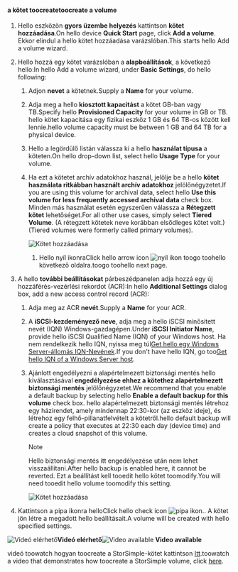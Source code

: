 <!--author=SharS last changed: 02/04/2016-->

#### <a name="toocreate-a-volume"></a><span data-ttu-id="37a6e-101">a kötet toocreate</span><span class="sxs-lookup"><span data-stu-id="37a6e-101">toocreate a volume</span></span>
1. <span data-ttu-id="37a6e-102">Hello eszközön **gyors üzembe helyezés** kattintson **kötet hozzáadása**.</span><span class="sxs-lookup"><span data-stu-id="37a6e-102">On hello device **Quick Start** page, click **Add a volume**.</span></span> <span data-ttu-id="37a6e-103">Ekkor elindul a hello kötet hozzáadása varázslóban.</span><span class="sxs-lookup"><span data-stu-id="37a6e-103">This starts hello Add a volume wizard.</span></span>
2. <span data-ttu-id="37a6e-104">Hello hozzá egy kötet varázslóban a **alapbeállítások**, a következő hello:</span><span class="sxs-lookup"><span data-stu-id="37a6e-104">In hello Add a volume wizard, under **Basic Settings**, do hello following:</span></span>
   
   1. <span data-ttu-id="37a6e-105">Adjon **nevet** a kötetnek.</span><span class="sxs-lookup"><span data-stu-id="37a6e-105">Supply a **Name** for your volume.</span></span>
   2. <span data-ttu-id="37a6e-106">Adja meg a hello **kiosztott kapacitást** a kötet GB-ban vagy TB.</span><span class="sxs-lookup"><span data-stu-id="37a6e-106">Specify hello **Provisioned Capacity** for your volume in GB or TB.</span></span> <span data-ttu-id="37a6e-107">hello kötet kapacitása egy fizikai eszköz 1 GB és 64 TB-os között kell lennie.</span><span class="sxs-lookup"><span data-stu-id="37a6e-107">hello volume capacity must be between 1 GB and 64 TB for a physical device.</span></span>
   3. <span data-ttu-id="37a6e-108">Hello a legördülő listán válassza ki a hello **használat típusa** a köteten.</span><span class="sxs-lookup"><span data-stu-id="37a6e-108">On hello drop-down list, select hello **Usage Type** for your volume.</span></span> 
   4. <span data-ttu-id="37a6e-109">Ha ezt a kötetet archív adatokhoz használ, jelölje be a hello **kötet használata ritkábban használt archív adatokhoz** jelölőnégyzetet.</span><span class="sxs-lookup"><span data-stu-id="37a6e-109">If you are using this volume for archival data, select hello **Use this volume for less frequently accessed archival data** check box.</span></span> <span data-ttu-id="37a6e-110">Minden más használat esetén egyszerűen válassza a **Rétegzett kötet** lehetőséget.</span><span class="sxs-lookup"><span data-stu-id="37a6e-110">For all other use cases, simply select **Tiered Volume**.</span></span> <span data-ttu-id="37a6e-111">(A rétegzett kötetek neve korábban elsődleges kötet volt.)</span><span class="sxs-lookup"><span data-stu-id="37a6e-111">(Tiered volumes were formerly called primary volumes).</span></span>
      
        ![Kötet hozzáadása](./media/storsimple-create-volume/ScreenshotUpdate1VolumeFlow.png)
      
      1. <span data-ttu-id="37a6e-113">Hello nyíl ikonra</span><span class="sxs-lookup"><span data-stu-id="37a6e-113">Click hello arrow icon</span></span> ![nyíl ikon](./media/storsimple-create-volume/HCS_ArrowIcon-include.png) <span data-ttu-id="37a6e-115">toogo toohello következő oldalra.</span><span class="sxs-lookup"><span data-stu-id="37a6e-115">toogo toohello next page.</span></span>
3. <span data-ttu-id="37a6e-116">A hello **további beállításokat** párbeszédpanelen adja hozzá egy új hozzáférés-vezérlési rekordot (ACR):</span><span class="sxs-lookup"><span data-stu-id="37a6e-116">In hello **Additional Settings** dialog box, add a new access control record (ACR):</span></span>
   
   1. <span data-ttu-id="37a6e-117">Adja meg az ACR **nevét**.</span><span class="sxs-lookup"><span data-stu-id="37a6e-117">Supply a **Name** for your ACR.</span></span>
   2. <span data-ttu-id="37a6e-118">A **iSCSI-kezdeményező neve**, adja meg a hello iSCSI minősített nevét (IQN) Windows-gazdagépen.</span><span class="sxs-lookup"><span data-stu-id="37a6e-118">Under **iSCSI Initiator Name**, provide hello iSCSI Qualified Name (IQN) of your Windows host.</span></span> <span data-ttu-id="37a6e-119">Ha nem rendelkezik hello IQN, nyissa meg túl[Get hello egy Windows Server-állomás IQN-Nevének](#get-the-iqn-of-a-windows-server-host).</span><span class="sxs-lookup"><span data-stu-id="37a6e-119">If you don't have hello IQN, go too[Get hello IQN of a Windows Server host](#get-the-iqn-of-a-windows-server-host).</span></span>
   3. <span data-ttu-id="37a6e-120">Ajánlott engedélyezni a alapértelmezett biztonsági mentés hello kiválasztásával **engedélyezése ehhez a kötethez alapértelmezett biztonsági mentés** jelölőnégyzetet.</span><span class="sxs-lookup"><span data-stu-id="37a6e-120">We recommend that you enable a default backup by selecting hello **Enable a default backup for this volume** check box.</span></span> <span data-ttu-id="37a6e-121">hello alapértelmezett biztonsági mentés létrehoz egy házirendet, amely mindennap 22:30-kor (az eszköz ideje), és létrehoz egy felhő-pillanatfelvételt a kötetről.</span><span class="sxs-lookup"><span data-stu-id="37a6e-121">hello default backup will create a policy that executes at 22:30 each day (device time) and creates a cloud snapshot of this volume.</span></span>
      
      > [!NOTE]
      > <span data-ttu-id="37a6e-122">Hello biztonsági mentés itt engedélyezése után nem lehet visszaállítani.</span><span class="sxs-lookup"><span data-stu-id="37a6e-122">After hello backup is enabled here, it cannot be reverted.</span></span> <span data-ttu-id="37a6e-123">Ezt a beállítást kell tooedit hello kötet toomodify.</span><span class="sxs-lookup"><span data-stu-id="37a6e-123">You will need tooedit hello volume toomodify this setting.</span></span>
      > 
      > 
      
        ![Kötet hozzáadása](./media/storsimple-create-volume/AddVolume2-include.png)
4. <span data-ttu-id="37a6e-125">Kattintson a pipa ikonra hello</span><span class="sxs-lookup"><span data-stu-id="37a6e-125">Click hello check icon</span></span> ![pipa ikon](./media/storsimple-create-volume/HCS_CheckIcon-include.png)<span data-ttu-id="37a6e-127">.</span><span class="sxs-lookup"><span data-stu-id="37a6e-127">.</span></span> <span data-ttu-id="37a6e-128">A kötet jön létre a megadott hello beállításait.</span><span class="sxs-lookup"><span data-stu-id="37a6e-128">A volume will be created with hello specified settings.</span></span>

<span data-ttu-id="37a6e-129">![Videó elérhető](./media/storsimple-create-volume/Video_icon.png)**Videó elérhető**</span><span class="sxs-lookup"><span data-stu-id="37a6e-129">![Video available](./media/storsimple-create-volume/Video_icon.png) **Video available**</span></span>

<span data-ttu-id="37a6e-130">videó toowatch hogyan toocreate a StorSimple-kötet kattintson [Itt](https://azure.microsoft.com/documentation/videos/create-a-storsimple-volume/).</span><span class="sxs-lookup"><span data-stu-id="37a6e-130">toowatch a video that demonstrates how toocreate a StorSimple volume, click [here](https://azure.microsoft.com/documentation/videos/create-a-storsimple-volume/).</span></span>

